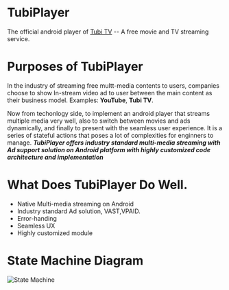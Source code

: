 # TubiPlayer
The official android player of [Tubi TV](https://www.tubi.tv) -- A free movie and TV streaming service.

# Purposes of TubiPlayer
In the industry of streaming free multt-media contents to users, companies choose to show In-stream video ad to user between the main content as their business model. Examples: **YouTube**, **Tubi TV**.

Now from techonlogy side, to implement an android player that streams multiple media very well, also to switch between movies and ads dynamically, and finally to present with the seamless user experience. It is a series of stateful actions that poses a lot of complexities for enginners to manage. ***TubiPlayer offers industry standard multi-media streaming with Ad support solution on Android platform with highly customized code architecture and implementation***

# What Does TubiPlayer Do Well.
* Native Multi-media streaming on Android
* Industry standard Ad solution, VAST,VPAID.
* Error-handing
* Seamless UX 
* Highly customized module


# State Machine Diagram
![State Machine](https://github.com/Tubitv/TubiPlayer/blob/master/lib/doc/Screen%20Shot%202017-09-18%20at%204.23.53%20PM.png)
